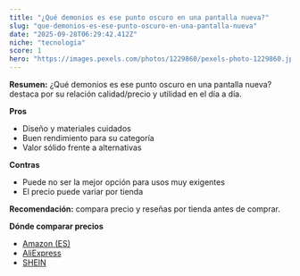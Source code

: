 ```yaml
---
title: "¿Qué demonios es ese punto oscuro en una pantalla nueva?"
slug: "que-demonios-es-ese-punto-oscuro-en-una-pantalla-nueva"
date: "2025-09-28T06:29:42.412Z"
niche: "tecnologia"
score: 1
hero: "https://images.pexels.com/photos/1229860/pexels-photo-1229860.jpeg?auto=compress&cs=tinysrgb&fit=crop&h=627&w=1200&auto=compress&cs=tinysrgb&w=1200&h=675&fit=crop"
---
```


**Resumen:** ¿Qué demonios es ese punto oscuro en una pantalla nueva? destaca por su relación calidad/precio y utilidad en el día a día.

**Pros**
- Diseño y materiales cuidados
- Buen rendimiento para su categoría
- Valor sólido frente a alternativas

**Contras**
- Puede no ser la mejor opción para usos muy exigentes
- El precio puede variar por tienda

**Recomendación:** compara precio y reseñas por tienda antes de comprar.

**Dónde comparar precios**
- [Amazon (ES)](https://www.amazon.es/s?k=%C2%BFQu%C3%A9%20demonios%20es%20ese%20punto%20oscuro%20en%20una%20pantalla%20nueva%3F&tag=teknovashop25-21)
- [AliExpress](https://www.aliexpress.com/wholesale?SearchText=%C2%BFQu%C3%A9%20demonios%20es%20ese%20punto%20oscuro%20en%20una%20pantalla%20nueva%3F)
- [SHEIN](https://www.shein.com/pdsearch/%C2%BFQu%C3%A9%20demonios%20es%20ese%20punto%20oscuro%20en%20una%20pantalla%20nueva%3F)